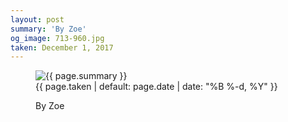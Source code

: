 ```yaml
---
layout: post
summary: 'By Zoe'
og_image: 713-960.jpg
taken: December 1, 2017
---
```


<figure class="post">
<img alt="{{ page.summary }}" sizes="(min-width: 700px) 50vw, calc(100vw - 2rem)" src="{{ site.assets_url }}/713-480.jpg" srcset="{{ site.assets_url }}/713-240.jpg 240w, {{ site.assets_url }}/713-480.jpg 480w, {{ site.assets_url }}/713-720.jpg 720w, {{ site.assets_url }}/713-960.jpg 960w"/>
<figcaption>
<time>{{ page.taken | default: page.date | date: "%B %-d, %Y" }}</time>
<p>By Zoe</p>
</figcaption>
</figure>
